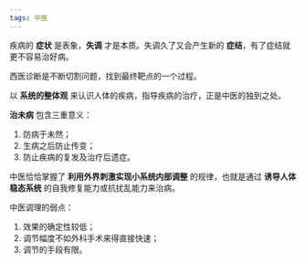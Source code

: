 ```yaml
---
tags: 中医
---
```




疾病的 **症状** 是表象，**失调** 才是本质。失调久了又会产生新的 **症结**，有了症结就更不容易治好病。

西医诊断是不断切割问题，找到最终靶点的一个过程。

以 **系统的整体观** 来认识人体的疾病，指导疾病的治疗，正是中医的独到之处。

**治未病** 包含三重意义：

1. 防病于未然；
2. 生病之后防止传变；
3. 防止疾病的复发及治疗后遗症。

中医恰恰掌握了 **利用外界刺激实现小系统内部调整** 的规律，也就是通过 **诱导人体稳态系统** 的自我修复能力或抗扰乱能力来治病。

中医调理的弱点：

1. 效果的确定性较低；
2. 调节幅度不如外科手术来得直接快速；
3. 调节的手段有限。